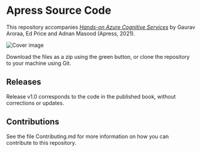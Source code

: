 # Apress Source Code

This repository accompanies [*Hands-on Azure Cognitive Services*](https://www.apress.com/%isbn%) by Gaurav Aroraa, Ed Price and Adnan Masood (Apress, 2021).

[comment]: #cover
![Cover image](%isbn%.jpg)

Download the files as a zip using the green button, or clone the repository to your machine using Git.

## Releases

Release v1.0 corresponds to the code in the published book, without corrections or updates.

## Contributions

See the file Contributing.md for more information on how you can contribute to this repository.